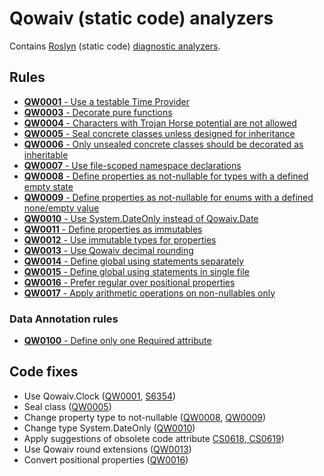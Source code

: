 # Qowaiv (static code) analyzers
Contains [Roslyn](https://docs.microsoft.com/en-us/dotnet/csharp/roslyn-sdk/) (static code) [diagnostic analyzers](https://docs.microsoft.com/en-us/dotnet/api/microsoft.codeanalysis.diagnostics.diagnosticanalyzer).

## Rules
* [**QW0001** - Use a testable Time Provider](rules/QW0001.md)
* [**QW0003** - Decorate pure functions](rules/QW0003.md)
* [**QW0004** - Characters with Trojan Horse potential are not allowed](rules/QW0004.md)
* [**QW0005** - Seal concrete classes unless designed for inheritance](rules/QW0005.md)
* [**QW0006** - Only unsealed concrete classes should be decorated as inheritable](rules/QW0006.md)
* [**QW0007** - Use file-scoped namespace declarations](rules/QW0007.md)
* [**QW0008** - Define properties as not-nullable for types with a defined empty state](rules/QW0008.md)
* [**QW0009** - Define properties as not-nullable for enums with a defined none/empty value](rules/QW0009.md)
* [**QW0010** - Use System.DateOnly instead of Qowaiv.Date](rules/QW0010.md)
* [**QW0011** - Define properties as immutables](rules/QW0011.md)
* [**QW0012** - Use immutable types for properties](rules/QW0012.md)
* [**QW0013** - Use Qowaiv decimal rounding](rules/QW0013.md)
* [**QW0014** - Define global using statements separately](rules/QW0014.md)
* [**QW0015** - Define global using statements in single file](rules/QW0015.md)
* [**QW0016** - Prefer regular over positional properties](rules/QW0016.md)
* [**QW0017** - Apply arithmetic operations on non-nullables only](rules/QW0017.md)

### Data Annotation rules
* [**QW0100** - Define only one Required attribute](rules/QW0100.md)

## Code fixes
* Use Qowaiv.Clock ([QW0001](rules/QW0001.md), [S6354](https://rules.sonarsource.com/csharp/RSPEC-6354))
* Seal class ([QW0005](rules/QW0005.md))
* Change property type to not-nullable ([QW0008](rules/QW0008.md), [QW0009](rules/QW0009.md))
* Change type System.DateOnly ([QW0010](rules/QW0010.md))
* Apply suggestions of obsolete code attribute [CS0618, CS0619](rules/ObsoleteCode.md))
* Use Qowaiv round extensions ([QW0013](rules/QW0013.md))
* Convert positional properties ([QW0016](rules/QW0016.md))
